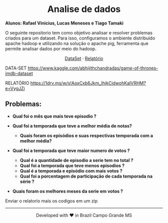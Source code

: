 <h1 align="center">Analise de dados</h1>

**Alunos: Rafael Vinicius, Lucas Meneses e Tiago Tamaki**

O seguinte repositorio tem como objetivo analisar e resolver problemas criados para um dataset. Para isso, configuramos o ambiente distribuído apache hadoop e utilizando na solução o apache pig, ferramenta que permite analisar dados por meio do hadoop.

<p align="center">
    <a href="https://www.kaggle.com/abhijithchandradas/game-of-thrones-imdb-dataset" target="blank">DataSet</a>
    ·
    <a href="https://github.com/LucasGMeneses/got-pigHadoop/blob/main/Relat%C3%B3rio%20sistemas%20%20distribuidos.pdf" target="blank">Relatório</a>
</p>

DATA-SET
https://www.kaggle.com/abhijithchandradas/game-of-thrones-imdb-dataset

RELATÓRIO
https://1drv.ms/w/s!AoxCxb6Jkm_IhjkCidwohKaIVRHM?e=VygJZj

## Problemas:

* **Qual foi o mês que mais teve episodio ?**
* **Qual foi a temporada que teve a melhor média de notas?**
    * **Quais foram os episódios e suas respectivas temporada com a melhor média?**
* **Qual foi a temporada que teve maior numero de votos ?**
    * **Qual é a quantidade de episodio a serie tem no total ?**
    * **Qual foi a temporada  que teve menos episodios ?**
    * **Qual é a temporada e episódio com mais votos ?**
    * **Qual foi a porcentagem de participação de cada temporada na série ?**

* **Quais foram os melhores meses da serie em votos ?** 


Enviar o relatorio mais os codigos em um zip 
<hr>
<p align="center">
Developed with ❤️ in Brazil Campo Grande MS 
</p>
